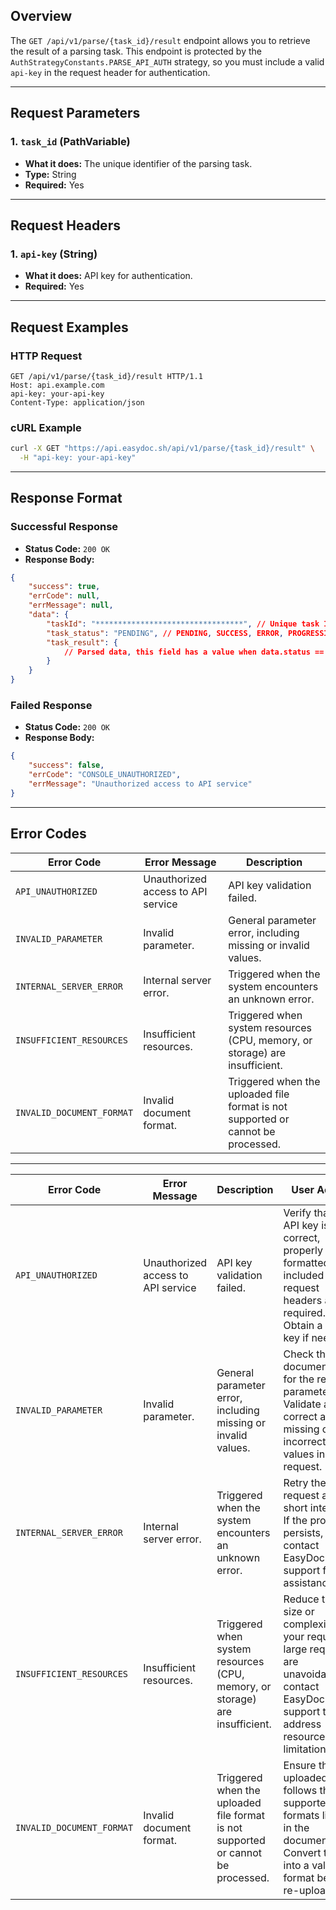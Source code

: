 ## Overview

The `GET /api/v1/parse/{task_id}/result` endpoint allows you to retrieve the result of a parsing task. This endpoint is protected by the `AuthStrategyConstants.PARSE_API_AUTH` strategy, so you must include a valid `api-key` in the request header for authentication.

---

## Request Parameters

### 1. `task_id` (PathVariable)

- **What it does:** The unique identifier of the parsing task.
- **Type:** String
- **Required:** Yes

---

## Request Headers

### 1. `api-key` (String)

- **What it does:** API key for authentication.
- **Required:** Yes

---

## Request Examples

### HTTP Request

```http
GET /api/v1/parse/{task_id}/result HTTP/1.1
Host: api.example.com
api-key: your-api-key
Content-Type: application/json
```

### cURL Example

```bash
curl -X GET "https://api.easydoc.sh/api/v1/parse/{task_id}/result" \
  -H "api-key: your-api-key"
```

---

## Response Format

### Successful Response

- **Status Code:** `200 OK`
- **Response Body:**

```json
{
    "success": true,
    "errCode": null,
    "errMessage": null,
    "data": {
        "taskId": "*********************************", // Unique task ID
        "task_status": "PENDING", // PENDING, SUCCESS, ERROR, PROGRESSING
        "task_result": {
            // Parsed data, this field has a value when data.status == SUCCESS
        }
    }
}
```

### Failed Response

- **Status Code:** `200 OK`
- **Response Body:**

```json
{
    "success": false,
    "errCode": "CONSOLE_UNAUTHORIZED",
    "errMessage": "Unauthorized access to API service"
}
```

---

## Error Codes

| Error Code                | Error Message                      | Description                                                                      |
| ------------------------- | ---------------------------------- | -------------------------------------------------------------------------------- |
| `API_UNAUTHORIZED`        | Unauthorized access to API service | API key validation failed.                                                       |
| `INVALID_PARAMETER`       | Invalid parameter.                 | General parameter error, including missing or invalid values.                    |
| `INTERNAL_SERVER_ERROR`   | Internal server error.             | Triggered when the system encounters an unknown error.                           |
| `INSUFFICIENT_RESOURCES`  | Insufficient resources.            | Triggered when system resources (CPU, memory, or storage) are insufficient.      |
| `INVALID_DOCUMENT_FORMAT` | Invalid document format.           | Triggered when the uploaded file format is not supported or cannot be processed. |

---

| **Error Code**            | **Error Message**              | **Description**                                                                                 | **User Action**                                                                                                                                                 |
|----------------------------|--------------------------------|-------------------------------------------------------------------------------------------------|----------------------------------------------------------------------------------------------------------------------------------------------------------------|
| `API_UNAUTHORIZED`       | Unauthorized access to API service | API key validation failed.                                                                      | Verify that your API key is correct, properly formatted, and included in the request headers as required. Obtain a new key if needed.                           |
| `INVALID_PARAMETER`      | Invalid parameter.             | General parameter error, including missing or invalid values.                                   | Check the API documentation for the required parameters. Validate and correct any missing or incorrect values in your request.                                   |
| `INTERNAL_SERVER_ERROR`  | Internal server error.         | Triggered when the system encounters an unknown error.                                          | Retry the request after a short interval. If the problem persists, contact EasyDoc support for assistance.                                                          |
| `INSUFFICIENT_RESOURCES` | Insufficient resources.        | Triggered when system resources (CPU, memory, or storage) are insufficient.                    | Reduce the size or complexity of your request. If large requests are unavoidable, contact EasyDoc support to address resource limitations.                           |
| `INVALID_DOCUMENT_FORMAT`| Invalid document format.       | Triggered when the uploaded file format is not supported or cannot be processed.               | Ensure the uploaded file follows the supported formats listed in the documentation. Convert the file into a valid format before re-uploading.                    |
